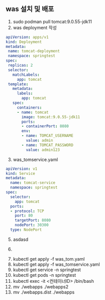 ## was 설치 및 배포
1. sudo podman pull tomcat:9.0.55-jdk11
2. was deployment 작성
 ```yaml
apiVersion: apps/v1
kind: Deployment
metadata:
  name: tomcat-deployment
  namespace: springtest
spec:
  replicas: 2
  selector:
    matchLabels:
      app: tomcat
  template:
    metadata:
      labels:
        app: tomcat
    spec:
      containers:
      - name: tomcat
        image: tomcat:9.0.55-jdk11
        ports:
        - containerPort: 8080
        env:
        - name: TOMCAT_USERNAME
          value: admin
        - name: TOMCAT_PASSWORD
          value: admin123

   ```
3. was_tomservice.yaml
```yaml
apiVersion: v1
kind: Service
metadata:
  name: tomcat-service
  namespace: springtest
spec:
  selector:
    app: tomcat
  ports:
  - protocol: TCP
    port: 80
    targetPort: 8080
    nodePort: 30300
  type: NodePort
```



5. asdasd
6. ```
7. kubectl get apply -f was_tom.yaml
8. kubectl get apply -f was_tomservice.yaml
9. kubectl get service -n springtest
10. kubectl get pods -n springtest
11. kubectl exec -it <컨테이너ID> /bin/bash
12. mv ./webapps ./webapps2
13. mv ./webapps.dist ./webapps
